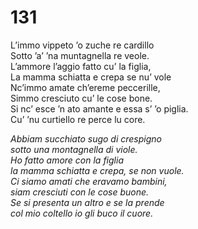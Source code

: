 # 131
  
L’immo vippeto ’o zuche re cardillo  
Sotto ’a’ ’na muntagnella re veole.  
L’ammore l’aggio fatto cu’ la figlia,  
La mamma schiatta e crepa se nu’ vole  
Nc’immo amate ch’ereme peccerille,  
Simmo cresciuto cu’ le cose bone.  
Si nc’ esce ’n ato amante e essa s’ ’o piglia.  
Cu’ ’nu curtiello re perce lu core.

*Abbiam succhiato sugo di crespigno  
sotto una montagnella di viole.  
Ho fatto amore con la figlia  
la mamma schiatta e crepa, se non vuole.  
Ci siamo amati che eravamo bambini,  
siam cresciuti con le cose buone.  
Se si presenta un altro e se la prende  
col mio coltello io gli buco il cuore.*


